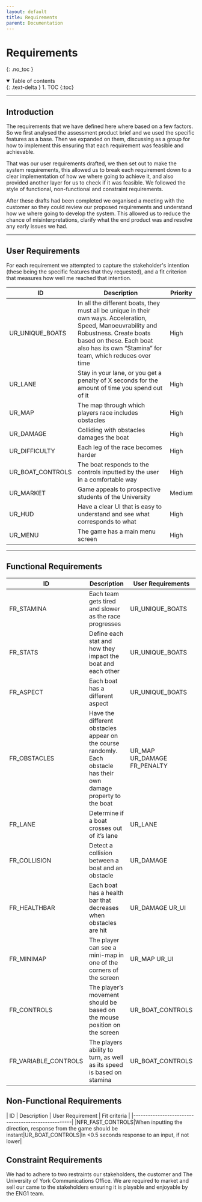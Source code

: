 ```yaml
---
layout: default
title: Requirements
parent: Documentation
---
```


# Requirements
{: .no_toc }

<details open markdown="block">
  <summary>
    Table of contents
  </summary>
  {: .text-delta }
1. TOC
{:toc}
</details>

---

## Introduction

The requirements that we have defined here where based on a few factors. So we first analysed the assessment product brief and we used the specific features as a base. Then we expanded on them, discussing as a group for how to implement this ensuring that each requirement was feasible and achievable.

That was our user requirements drafted, we then set out to make the system requirements, this allowed us to break each requirement down to a clear implementation of how we where going to achieve it, and also provided another layer for us to check if it was feasible. We followed the style of functional, non-functional and constraint requirements.

After these drafts had been completed we organised a meeting with the customer so they could review our proposed requirements and understand how we where going to develop the system. This allowed us to reduce the chance of misinterpretations, clarify what the end product was and resolve any early issues we had. 

---

## User Requirements

For each requirement we attempted to capture the stakeholder's intention (these being the specific features that they requested), and a fit criterion that measures how well me reached that intention.

| ID | Description | Priority |
|-----------------------------|-----------------------------|-----------------------------|
|UR_UNIQUE_BOATS|In all the different boats, they must all be unique in their own ways. Acceleration, Speed, Manoeuvrability and Robustness. Create boats based on these. Each boat also has its own “Stamina” for team, which reduces over time|High|
|UR_LANE|Stay in your lane, or you get a penalty of X seconds for the amount of time you spend out of it|High|
|UR_MAP|The map through which players race includes obstacles|High|
UR_DAMAGE|Colliding with obstacles damages the boat|High|
|UR_DIFFICULTY|Each leg of the race becomes harder|High|
|UR_BOAT_CONTROLS|The boat responds to the controls inputted by the user in a comfortable way|High|
|UR_MARKET|Game appeals to prospective students of the University|Medium|
|UR_HUD|Have a clear UI that is easy to understand and see what corresponds to what|High|
|UR_MENU|The game has a main menu screen|High|

---

## Functional Requirements

| ID | Description | User Requirements |
|--------------------------------------|--------------------------------------|--------------------------------------|
|FR_STAMINA|Each team gets tired and slower as the race progresses|UR_UNIQUE_BOATS|
|FR_STATS|Define each stat and how they impact the boat and each other|UR_UNIQUE_BOATS|
|FR_ASPECT|Each boat has a different aspect|UR_UNIQUE_BOATS|
|FR_OBSTACLES|Have the different obstacles appear on the course randomly. Each obstacle has their own damage property to the boat|UR_MAP  UR_DAMAGE  FR_PENALTY|
|FR_LANE|Determine if a boat crosses out of it’s lane|UR_LANE|
|FR_COLLISION|Detect a collision between a boat and an obstacle|UR_DAMAGE|
|FR_HEALTHBAR|Each boat has a health bar that decreases when obstacles are hit|UR_DAMAGE  UR_UI|
|FR_MINIMAP|The player can see a mini-map in one of the corners of the screen|UR_MAP  UR_UI|
|FR_CONTROLS|The player’s movement should be based on the mouse position on the screen|UR_BOAT_CONTROLS|
|FR_VARIABLE_CONTROLS|The players ability to turn, as well as its speed is based on stamina|UR_BOAT_CONTROLS|

## Non-Functional Requirements

| ID | Description | User Requirement | Fit criteria |
|----------------------------------------------------|
|NFR_FAST_CONTROLS|When inputting the direction, response from the game should be instant|UR_BOAT_CONTROLS|In <0.5 seconds response to an input, if not lower|

## Constraint Requirements

We had to adhere to two restraints our stakeholders, the customer and The University of York Communications Office. We are required to market and sell our came to the stakeholders ensuring it is playable and enjoyable by the ENG1 team.